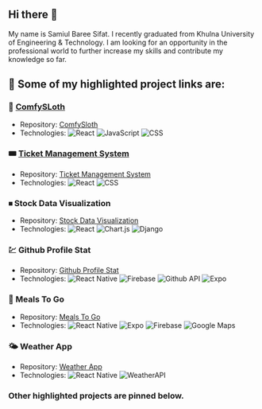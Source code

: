 ## Hi there 👋

My name is Samiul Baree Sifat. I recently graduated from Khulna University of Engineering & Technology. I am looking for an opportunity in the professional world to further increase my skills and contribute my knowledge so far. 

## 🔭 Some of my highlighted project links are:

### 💒 [ComfySLoth](https://comfy-sloth-ssifu.netlify.app/)
- Repository: [ComfySloth](https://github.com/ssifu/ComfySloth)
- Technologies: ![React](https://img.shields.io/badge/-React-blueviolet) ![JavaScript](https://img.shields.io/badge/-JavaScript-yellow) ![CSS](https://img.shields.io/badge/-CSS-blue)


### 🎟 [Ticket Management System](https://ticket-management-system-samiulsifat.netlify.app/)
- Repository: [Ticket Management System](https://github.com/ssifu/Ticket-Management-System)
- Technologies: ![React](https://img.shields.io/badge/-React-blueviolet) ![CSS](https://img.shields.io/badge/-CSS-blue)
  
### ⏹ Stock Data Visualization
- Repository: [Stock Data Visualization](https://github.com/ssifu/Stock-Data-Visualization-Backend)
- Technologies: ![React](https://img.shields.io/badge/-React-blueviolet) ![Chart.js](https://img.shields.io/badge/-Chart.js-orange) ![Django](https://img.shields.io/badge/-Django-green)

### 💹 Github Profile Stat
- Repository: [Github Profile Stat](https://github.com/ssifu/github-user-stat)
- Technologies: ![React Native](https://img.shields.io/badge/-React_Native-indigo) ![Firebase](https://img.shields.io/badge/-Firebase-gold) ![Github API](https://img.shields.io/badge/-Github_API-cyan) ![Expo](https://img.shields.io/badge/-Expo-purple)

### 🍔 Meals To Go
- Repository: [Meals To Go](https://github.com/ssifu/meals-to-go)
- Technologies: ![React Native](https://img.shields.io/badge/-React_Native-indigo) ![Expo](https://img.shields.io/badge/-Expo-purple) ![Firebase](https://img.shields.io/badge/-Firebase-gold) ![Google Maps](https://img.shields.io/badge/-Google_Maps-teal)

### 🌤 Weather App
- Repository: [Weather App](https://github.com/ssifu/weather-app)
- Technologies: ![React Native](https://img.shields.io/badge/-React_Native-indigo) ![WeatherAPI](https://img.shields.io/badge/-WeatherAPI-teal)


### Other highlighted projects are pinned below.
<!--
**ssifu/ssifu** is a ✨ _special_ ✨ repository because its `README.md` (this file) appears on your GitHub profile.

Here are some ideas to get you started:

- 🔭 I’m currently working on ...
- 🌱 I’m currently learning ...
- 👯 I’m looking to collaborate on ...
- 🤔 I’m looking for help with ...
- 💬 Ask me about ...
- 📫 How to reach me: ...
- 😄 Pronouns: ...
- ⚡ Fun fact: ...
-->
